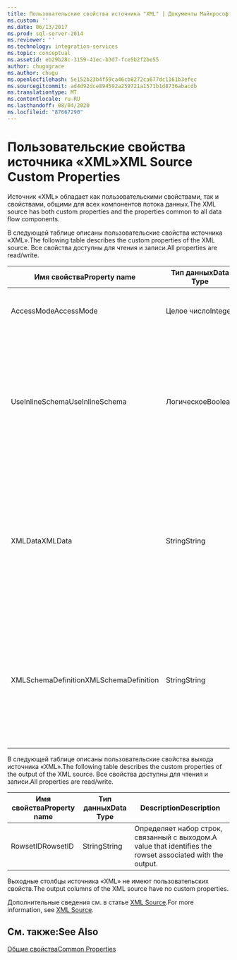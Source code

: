 ```yaml
---
title: Пользовательские свойства источника "XML" | Документы Майкрософт
ms.custom: ''
ms.date: 06/13/2017
ms.prod: sql-server-2014
ms.reviewer: ''
ms.technology: integration-services
ms.topic: conceptual
ms.assetid: eb29b28c-3159-41ec-b3d7-fce5b2f2be55
author: chugugrace
ms.author: chugu
ms.openlocfilehash: 5e152b23b4f59ca46cb8272ca677dc1161b3efec
ms.sourcegitcommit: ad4d92dce894592a259721a1571b1d8736abacdb
ms.translationtype: MT
ms.contentlocale: ru-RU
ms.lasthandoff: 08/04/2020
ms.locfileid: "87667290"
---
```

# <a name="xml-source-custom-properties"></a><span data-ttu-id="c30bc-102">Пользовательские свойства источника «XML»</span><span class="sxs-lookup"><span data-stu-id="c30bc-102">XML Source Custom Properties</span></span>
  <span data-ttu-id="c30bc-103">Источник «XML» обладает как пользовательскими свойствами, так и свойствами, общими для всех компонентов потока данных.</span><span class="sxs-lookup"><span data-stu-id="c30bc-103">The XML source has both custom properties and the properties common to all data flow components.</span></span>  
  
 <span data-ttu-id="c30bc-104">В следующей таблице описаны пользовательские свойства источника «XML».</span><span class="sxs-lookup"><span data-stu-id="c30bc-104">The following table describes the custom properties of the XML source.</span></span> <span data-ttu-id="c30bc-105">Все свойства доступны для чтения и записи.</span><span class="sxs-lookup"><span data-stu-id="c30bc-105">All properties are read/write.</span></span>  
  
|<span data-ttu-id="c30bc-106">Имя свойства</span><span class="sxs-lookup"><span data-stu-id="c30bc-106">Property name</span></span>|<span data-ttu-id="c30bc-107">Тип данных</span><span class="sxs-lookup"><span data-stu-id="c30bc-107">Data Type</span></span>|<span data-ttu-id="c30bc-108">Description</span><span class="sxs-lookup"><span data-stu-id="c30bc-108">Description</span></span>|  
|-------------------|---------------|-----------------|  
|<span data-ttu-id="c30bc-109">AccessMode</span><span class="sxs-lookup"><span data-stu-id="c30bc-109">AccessMode</span></span>|<span data-ttu-id="c30bc-110">Целое число</span><span class="sxs-lookup"><span data-stu-id="c30bc-110">Integer</span></span>|<span data-ttu-id="c30bc-111">Режим, используемый для доступа к XML-данным.</span><span class="sxs-lookup"><span data-stu-id="c30bc-111">The mode used to access the XML data.</span></span>|  
|<span data-ttu-id="c30bc-112">UseInlineSchema</span><span class="sxs-lookup"><span data-stu-id="c30bc-112">UseInlineSchema</span></span>|<span data-ttu-id="c30bc-113">Логическое</span><span class="sxs-lookup"><span data-stu-id="c30bc-113">Boolean</span></span>|<span data-ttu-id="c30bc-114">Указывает, следует ли использовать в источнике «XML» определение встроенной схемы.</span><span class="sxs-lookup"><span data-stu-id="c30bc-114">A value that indicates whether to use an inline schema definition within the XML source.</span></span> <span data-ttu-id="c30bc-115">Значение по умолчанию этого свойства равно `False`.</span><span class="sxs-lookup"><span data-stu-id="c30bc-115">The default value of this property is `False`.</span></span>|  
|<span data-ttu-id="c30bc-116">XMLData</span><span class="sxs-lookup"><span data-stu-id="c30bc-116">XMLData</span></span>|<span data-ttu-id="c30bc-117">String</span><span class="sxs-lookup"><span data-stu-id="c30bc-117">String</span></span>|<span data-ttu-id="c30bc-118">Файл или переменные, из которых следует получить XML-данные.</span><span class="sxs-lookup"><span data-stu-id="c30bc-118">The file or variables from which to retrieve the XML data.</span></span><br /><br /> <span data-ttu-id="c30bc-119">Значение этого свойства можно задать с помощью выражения свойства.</span><span class="sxs-lookup"><span data-stu-id="c30bc-119">The value of this property can be specified by using a property expression.</span></span>|  
|<span data-ttu-id="c30bc-120">XMLSchemaDefinition</span><span class="sxs-lookup"><span data-stu-id="c30bc-120">XMLSchemaDefinition</span></span>|<span data-ttu-id="c30bc-121">String</span><span class="sxs-lookup"><span data-stu-id="c30bc-121">String</span></span>|<span data-ttu-id="c30bc-122">Полный путь и имя файла определения схемы (XSD).</span><span class="sxs-lookup"><span data-stu-id="c30bc-122">The path and file name of the schema definition file (.xsd).</span></span><br /><br /> <span data-ttu-id="c30bc-123">Значение этого свойства можно задать с помощью выражения свойства.</span><span class="sxs-lookup"><span data-stu-id="c30bc-123">The value of this property can be specified by using a property expression.</span></span>|  
  
 <span data-ttu-id="c30bc-124">В следующей таблице описаны пользовательские свойства выхода источника «XML».</span><span class="sxs-lookup"><span data-stu-id="c30bc-124">The following table describes the custom properties of the output of the XML source.</span></span> <span data-ttu-id="c30bc-125">Все свойства доступны для чтения и записи.</span><span class="sxs-lookup"><span data-stu-id="c30bc-125">All properties are read/write.</span></span>  
  
|<span data-ttu-id="c30bc-126">Имя свойства</span><span class="sxs-lookup"><span data-stu-id="c30bc-126">Property name</span></span>|<span data-ttu-id="c30bc-127">Тип данных</span><span class="sxs-lookup"><span data-stu-id="c30bc-127">Data Type</span></span>|<span data-ttu-id="c30bc-128">Description</span><span class="sxs-lookup"><span data-stu-id="c30bc-128">Description</span></span>|  
|-------------------|---------------|-----------------|  
|<span data-ttu-id="c30bc-129">RowsetID</span><span class="sxs-lookup"><span data-stu-id="c30bc-129">RowsetID</span></span>|<span data-ttu-id="c30bc-130">String</span><span class="sxs-lookup"><span data-stu-id="c30bc-130">String</span></span>|<span data-ttu-id="c30bc-131">Определяет набор строк, связанный с выходом.</span><span class="sxs-lookup"><span data-stu-id="c30bc-131">A value that identifies the rowset associated with the output.</span></span>|  
  
 <span data-ttu-id="c30bc-132">Выходные столбцы источника «XML» не имеют пользовательских свойств.</span><span class="sxs-lookup"><span data-stu-id="c30bc-132">The output columns of the XML source have no custom properties.</span></span>  
  
 <span data-ttu-id="c30bc-133">Дополнительные сведения см. в статье [XML Source](xml-source.md).</span><span class="sxs-lookup"><span data-stu-id="c30bc-133">For more information, see [XML Source](xml-source.md).</span></span>  
  
## <a name="see-also"></a><span data-ttu-id="c30bc-134">См. также:</span><span class="sxs-lookup"><span data-stu-id="c30bc-134">See Also</span></span>  
 [<span data-ttu-id="c30bc-135">Общие свойства</span><span class="sxs-lookup"><span data-stu-id="c30bc-135">Common Properties</span></span>](../common-properties.md)  
  
  
